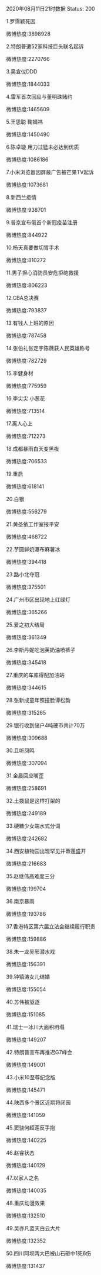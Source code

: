 2020年08月11日21时数据
Status: 200

1.罗霈颖死因

微博热度:3898928

2.特朗普遭52家科技巨头联名起诉

微博热度:2270766

3.吴宣仪DDD

微博热度:1844033

4.雷军首次回应与董明珠赌约

微博热度:1465609

5.王思聪 鞠婧祎

微博热度:1450490

6.陈卓璇 用力过猛未必达到优质

微博热度:1086186

7.小米浏览器因屏蔽广告被芒果TV起诉

微博热度:1073681

8.新西兰疫情

微博热度:938701

9.普京宣布俄首个新冠疫苗注册

微博热度:844922

10.杨天真要做切胃手术

微博热度:810272

11.男子担心消防员安危拒绝救援

微博热度:806223

12.CBA总决赛

微博热度:793837

13.有钱人上班的原因

微博热度:787458

14.张伯礼张定宇陈薇获人民英雄称号

微博热度:782729

15.李健身材

微博热度:775959

16.李尖尖 小葱花

微博热度:713514

17.离人心上

微博热度:712273

18.成都暴雨白天变黑夜

微博热度:706533

19.重启

微博热度:618141

20.白银

微博热度:556279

21.黄圣依工作室报平安

微博热度:468722

22.芋圆鲜奶瀑布麻薯冰

微博热度:394418

23.路小北夺冠

微博热度:375501

24.广州市区出现地上红绿灯

微博热度:365266

25.爱之初大结局

微博热度:361349

26.李斯丹妮吃泡芙奶油喷裤子

微博热度:345418

27.重庆的车库得配加油站

微博热度:344615

28.张新成童年照撞脸谭松韵

微博热度:315265

29.银行收到储户4吨硬币共计70万

微博热度:309688

30.且听凤鸣

微博热度:307094

31.金晨回应嘴歪

微博热度:258691

32.土拨鼠是这样打架的

微博热度:249189

33.硬糖少女端水式分词

微博热度:242682

34.西安植物园出现罕见并蒂莲盛开

微博热度:216683

35.赵继伟高难度三分

微博热度:199704

36.南京暴雨

微博热度:193786

37.香港特区第六届立法会继续履行职责

微博热度:159886

38.朱一龙吴邪潜水戏

微博热度:156391

39.钟镇涛女儿结婚

微博热度:155054

40.苏伟被驱逐

微博热度:151085

41.瑞士一冰川大面积坍塌

微博热度:149207

42.特朗普宣布再推迟G7峰会

微博热度:149001

43.小米10至尊纪念版

微博热度:145471

44.陕西多个景区近期将闭园

微博热度:141059

45.窦骁何超莲反手抱

微博热度:140225

46.赵睿状态

微博热度:140129

47.以家人之名

微博热度:140035

48.重庆动漫效果

微博热度:132510

49.吴亦凡蓝天白云大片

微博热度:132352

50.四川阿坝两大巴被山石砸中1死6伤

微博热度:131437

